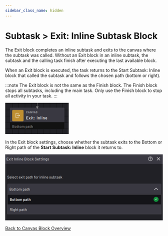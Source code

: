 ```yaml
---
sidebar_class_name: hidden
---
```


# Subtask \> Exit: Inline Subtask Block

The Exit block completes an inline subtask and exits to the canvas where the subtask was called. Without an Exit block in an inline subtask, the subtask and the calling task finish after executing the last available block.

When an Exit block is executed, the task returns to the Start Subtask: Inline block that called the subtask and follows the chosen path \(bottom or right\).

:::note
The Exit block is not the same as the Finish block. The Finish block stops all subtasks, including the main task. Only use the Finish block to stop all activity in your task.
:::

![](../Images/TaskCanvasBlockGlossary/Canvas-ExitSubtask-Block.png)

In the Exit block settings, choose whether the subtask exits to the Bottom or Right path of the **Start Subtask: Inline** block it returns to.

![](../Images/TaskCanvasBlockGlossary/Canvas-ExitSubtask-Settings.png)

[Back to Canvas Block Overview](Canvas-Overview.md)

